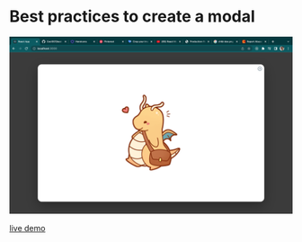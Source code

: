 # Best practices to create a modal

![modal](./app_screenshot.png)

[live demo]("https://animated-modal.netlify.app")
